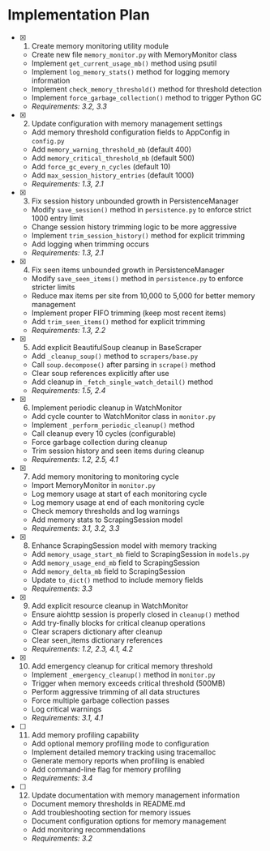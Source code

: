# Implementation Plan

- [x] 1. Create memory monitoring utility module
  - Create new file `memory_monitor.py` with MemoryMonitor class
  - Implement `get_current_usage_mb()` method using psutil
  - Implement `log_memory_stats()` method for logging memory information
  - Implement `check_memory_threshold()` method for threshold detection
  - Implement `force_garbage_collection()` method to trigger Python GC
  - _Requirements: 3.2, 3.3_

- [x] 2. Update configuration with memory management settings
  - Add memory threshold configuration fields to AppConfig in `config.py`
  - Add `memory_warning_threshold_mb` (default 400)
  - Add `memory_critical_threshold_mb` (default 500)
  - Add `force_gc_every_n_cycles` (default 10)
  - Add `max_session_history_entries` (default 1000)
  - _Requirements: 1.3, 2.1_

- [x] 3. Fix session history unbounded growth in PersistenceManager
  - Modify `save_session()` method in `persistence.py` to enforce strict 1000 entry limit
  - Change session history trimming logic to be more aggressive
  - Implement `trim_session_history()` method for explicit trimming
  - Add logging when trimming occurs
  - _Requirements: 1.3, 2.1_

- [x] 4. Fix seen items unbounded growth in PersistenceManager
  - Modify `save_seen_items()` method in `persistence.py` to enforce stricter limits
  - Reduce max items per site from 10,000 to 5,000 for better memory management
  - Implement proper FIFO trimming (keep most recent items)
  - Add `trim_seen_items()` method for explicit trimming
  - _Requirements: 1.3, 2.2_

- [x] 5. Add explicit BeautifulSoup cleanup in BaseScraper
  - Add `_cleanup_soup()` method to `scrapers/base.py`
  - Call `soup.decompose()` after parsing in `scrape()` method
  - Clear soup references explicitly after use
  - Add cleanup in `_fetch_single_watch_detail()` method
  - _Requirements: 1.5, 2.4_

- [x] 6. Implement periodic cleanup in WatchMonitor
  - Add cycle counter to WatchMonitor class in `monitor.py`
  - Implement `_perform_periodic_cleanup()` method
  - Call cleanup every 10 cycles (configurable)
  - Force garbage collection during cleanup
  - Trim session history and seen items during cleanup
  - _Requirements: 1.2, 2.5, 4.1_

- [x] 7. Add memory monitoring to monitoring cycle
  - Import MemoryMonitor in `monitor.py`
  - Log memory usage at start of each monitoring cycle
  - Log memory usage at end of each monitoring cycle
  - Check memory thresholds and log warnings
  - Add memory stats to ScrapingSession model
  - _Requirements: 3.1, 3.2, 3.3_

- [x] 8. Enhance ScrapingSession model with memory tracking
  - Add `memory_usage_start_mb` field to ScrapingSession in `models.py`
  - Add `memory_usage_end_mb` field to ScrapingSession
  - Add `memory_delta_mb` field to ScrapingSession
  - Update `to_dict()` method to include memory fields
  - _Requirements: 3.3_

- [x] 9. Add explicit resource cleanup in WatchMonitor
  - Ensure aiohttp session is properly closed in `cleanup()` method
  - Add try-finally blocks for critical cleanup operations
  - Clear scrapers dictionary after cleanup
  - Clear seen_items dictionary references
  - _Requirements: 1.2, 2.3, 4.1, 4.2_

- [x] 10. Add emergency cleanup for critical memory threshold
  - Implement `_emergency_cleanup()` method in `monitor.py`
  - Trigger when memory exceeds critical threshold (500MB)
  - Perform aggressive trimming of all data structures
  - Force multiple garbage collection passes
  - Log critical warnings
  - _Requirements: 3.1, 4.1_

- [ ] 11. Add memory profiling capability
  - Add optional memory profiling mode to configuration
  - Implement detailed memory tracking using tracemalloc
  - Generate memory reports when profiling is enabled
  - Add command-line flag for memory profiling
  - _Requirements: 3.4_

- [ ] 12. Update documentation with memory management information
  - Document memory thresholds in README.md
  - Add troubleshooting section for memory issues
  - Document configuration options for memory management
  - Add monitoring recommendations
  - _Requirements: 3.2_
